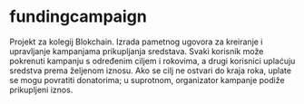 # fundingcampaign
Projekt  za kolegij Blokchain.  Izrada pametnog ugovora za kreiranje i upravljanje kampanjama prikupljanja sredstava. Svaki korisnik može pokrenuti kampanju s određenim ciljem i rokovima, a drugi korisnici uplaćuju sredstva prema željenom iznosu. Ako se cilj ne ostvari do kraja roka, uplate se mogu povratiti donatorima; u suprotnom, organizator kampanje podiže prikupljeni iznos.

